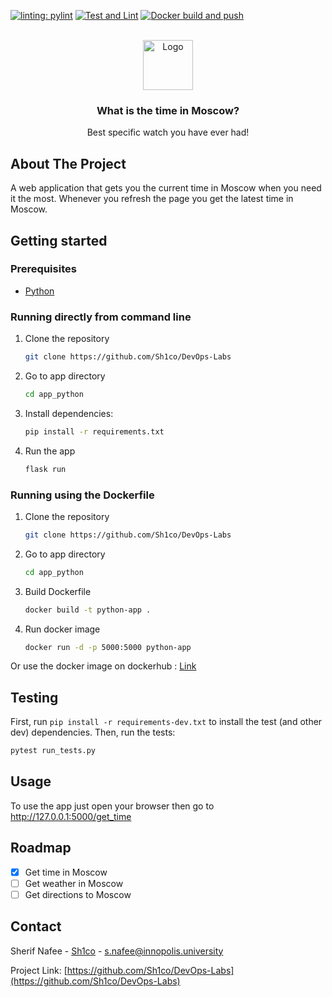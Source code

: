 [![linting: pylint](https://img.shields.io/badge/linting-pylint-yellowgreen)](https://github.com/PyCQA/pylint)
[![Test and Lint](https://github.com/Sh1co/DevOps-Labs/actions/workflows/build_and_test.yml/badge.svg)](https://github.com/Sh1co/DevOps-Labs/actions/workflows/build_and_test.yml)
[![Docker build and push](https://github.com/Sh1co/DevOps-Labs/actions/workflows/docker_build.yml/badge.svg)](https://github.com/Sh1co/DevOps-Labs/actions/workflows/docker_build.yml)

<!-- PROJECT LOGO -->
<br />
<div align="center">
  <a href="https://github.com/Sh1co/DevOps-Labs">
    <img src="https://freepikpsd.com/file/2019/10/question-mark-png-question-png-768_1024.png" alt="Logo" width="80" height="80">
  </a>

  <h3 align="center">What is the time in Moscow?</h3>

  <p align="center">
    Best specific watch you have ever had!
    <br />

  </p>
</div>

## About The Project

A web application that gets you the current time in Moscow when you need it the most. Whenever you refresh the page you get the latest time in Moscow.

## Getting started

### Prerequisites

* [Python](https://www.python.org/downloads/)

### Running directly from command line

1. Clone the repository

    ```bash
    git clone https://github.com/Sh1co/DevOps-Labs
    ```

2. Go to app directory

    ```bash
    cd app_python
    ```

3. Install dependencies:

    ```Bash
    pip install -r requirements.txt
    ```

4. Run the app

    ```bash
    flask run
    ```

### Running using the Dockerfile

1. Clone the repository

    ```bash
    git clone https://github.com/Sh1co/DevOps-Labs
    ```

2. Go to app directory

    ```bash
    cd app_python
    ```

3. Build Dockerfile

    ```bash
    docker build -t python-app .
    ```

4. Run docker image

    ```bash
    docker run -d -p 5000:5000 python-app
    ```

Or use the docker image on dockerhub : [Link](https://hub.docker.com/layers/sh1co/devopslab/1.2/images/sha256:deea8f0434ebfb0b97090aec1852828a7cbcde1f635aa317bece06eb618c8716)

## Testing

First, run `pip install -r requirements-dev.txt` to install the test (and other dev) dependencies.
Then, run the tests:

```bash
pytest run_tests.py
```

## Usage

To use the app just open your browser then go to <http://127.0.0.1:5000/get_time>

## Roadmap

* [x] Get time in Moscow
* [ ] Get weather in Moscow
* [ ] Get directions to Moscow

<!-- CONTACT -->
## Contact

Sherif Nafee - [Sh1co](https://github.com/Sh1co) - [s.nafee@innopolis.university](s.nafee@innopolis.university)

Project Link: [https://github.com/Sh1co/DevOps-Labs](https://github.com/Sh1co/DevOps-Labs)
